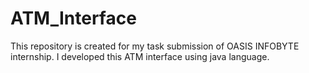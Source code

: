 # ATM_Interface
This repository is created for my task submission of OASIS INFOBYTE internship. I developed this ATM interface using java language.
